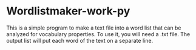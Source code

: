# Wordlistmaker-work-py

This is a simple program to make a text file into a word list that can be analyzed for vocabulary properties. To use it, you will need a .txt file. The output list will put each word of the text on a separate line.
